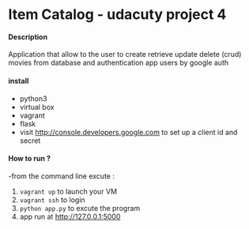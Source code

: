 # Item Catalog - udacuty project 4

#### Description 
Application that allow to the user to create retrieve update delete (crud) movies from database and
 authentication app users by google auth

#### install
+ python3
+ virtual box 
+ vagrant
+ flask
+ visit http://console.developers.google.com to set up a client id and secret

#### How to run ?
-from the command line excute :
1. ``vagrant up`` to launch your VM
2. ``vagrant ssh`` to login 
3. ``python app.py`` to excute the program
4. app run at http://127.0.0.1:5000

